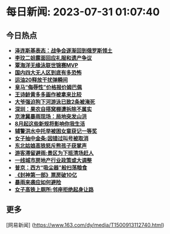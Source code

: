 
# 每日新闻: 2023-07-31 01:07:40
## 今日热点

- **[泽连斯基表态：战争会逐渐回到俄罗斯领土](https://www.163.com/search?keyword=%E6%B3%BD%E8%BF%9E%E6%96%AF%E5%9F%BA%E8%A1%A8%E6%80%81%EF%BC%9A%E6%88%98%E4%BA%89%E4%BC%9A%E9%80%90%E6%B8%90%E5%9B%9E%E5%88%B0%E4%BF%84%E7%BD%97%E6%96%AF%E9%A2%86%E5%9C%9F)**
- **[李玟二姐露面回应礼服和遗产争议](https://www.163.com/search?keyword=%E6%9D%8E%E7%8E%9F%E4%BA%8C%E5%A7%90%E9%9C%B2%E9%9D%A2%E5%9B%9E%E5%BA%94%E7%A4%BC%E6%9C%8D%E5%92%8C%E9%81%97%E4%BA%A7%E4%BA%89%E8%AE%AE)**
- **[覃海洋无缘泳联世锦赛MVP](https://www.163.com/search?keyword=%E8%A6%83%E6%B5%B7%E6%B4%8B%E6%97%A0%E7%BC%98%E6%B3%B3%E8%81%94%E4%B8%96%E9%94%A6%E8%B5%9BMVP)**
- **[国内四大无人区到底有多恐怖](https://www.163.com/search?keyword=%E5%9B%BD%E5%86%85%E5%9B%9B%E5%A4%A7%E6%97%A0%E4%BA%BA%E5%8C%BA%E5%88%B0%E5%BA%95%E6%9C%89%E5%A4%9A%E6%81%90%E6%80%96)**
- **[运油20释放干扰弹瞬间](https://www.163.com/search?keyword=%E8%BF%90%E6%B2%B920%E9%87%8A%E6%94%BE%E5%B9%B2%E6%89%B0%E5%BC%B9%E7%9E%AC%E9%97%B4)**
- **[皇马“侮辱性”价格报价姆巴佩](https://www.163.com/search?keyword=%E7%9A%87%E9%A9%AC%E2%80%9C%E4%BE%AE%E8%BE%B1%E6%80%A7%E2%80%9D%E4%BB%B7%E6%A0%BC%E6%8A%A5%E4%BB%B7%E5%A7%86%E5%B7%B4%E4%BD%A9)**
- **[王诗龄黄多多画作被拿来比较](https://www.163.com/search?keyword=%E7%8E%8B%E8%AF%97%E9%BE%84%E9%BB%84%E5%A4%9A%E5%A4%9A%E7%94%BB%E4%BD%9C%E8%A2%AB%E6%8B%BF%E6%9D%A5%E6%AF%94%E8%BE%83)**
- **[大爷强迫狗下河游泳已致2条被淹死](https://www.163.com/search?keyword=%E5%A4%A7%E7%88%B7%E5%BC%BA%E8%BF%AB%E7%8B%97%E4%B8%8B%E6%B2%B3%E6%B8%B8%E6%B3%B3%E5%B7%B2%E8%87%B42%E6%9D%A1%E8%A2%AB%E6%B7%B9%E6%AD%BB)**
- **[深圳：果农自搭窝棚遭拆除不属实](https://www.163.com/search?keyword=%E6%B7%B1%E5%9C%B3%EF%BC%9A%E6%9E%9C%E5%86%9C%E8%87%AA%E6%90%AD%E7%AA%9D%E6%A3%9A%E9%81%AD%E6%8B%86%E9%99%A4%E4%B8%8D%E5%B1%9E%E5%AE%9E)**
- **[京津冀暴雨现场：局地突发山洪](https://www.163.com/search?keyword=%E4%BA%AC%E6%B4%A5%E5%86%80%E6%9A%B4%E9%9B%A8%E7%8E%B0%E5%9C%BA%EF%BC%9A%E5%B1%80%E5%9C%B0%E7%AA%81%E5%8F%91%E5%B1%B1%E6%B4%AA)**
- **[8月起这些新规将影响你我生活](https://www.163.com/search?keyword=8%E6%9C%88%E8%B5%B7%E8%BF%99%E4%BA%9B%E6%96%B0%E8%A7%84%E5%B0%86%E5%BD%B1%E5%93%8D%E4%BD%A0%E6%88%91%E7%94%9F%E6%B4%BB)**
- **[辅警洪水中托举被困女童获记一等奖](https://www.163.com/search?keyword=%E8%BE%85%E8%AD%A6%E6%B4%AA%E6%B0%B4%E4%B8%AD%E6%89%98%E4%B8%BE%E8%A2%AB%E5%9B%B0%E5%A5%B3%E7%AB%A5%E8%8E%B7%E8%AE%B0%E4%B8%80%E7%AD%89%E5%A5%96)**
- **[女子抽中金条:因错过叫号被取消](https://www.163.com/search?keyword=%E5%A5%B3%E5%AD%90%E6%8A%BD%E4%B8%AD%E9%87%91%E6%9D%A1+%E5%9B%A0%E9%94%99%E8%BF%87%E5%8F%AB%E5%8F%B7%E8%A2%AB%E5%8F%96%E6%B6%88)**
- **[东北姑娘高铁怒斥熊孩子获掌声](https://www.163.com/search?keyword=%E4%B8%9C%E5%8C%97%E5%A7%91%E5%A8%98%E9%AB%98%E9%93%81%E6%80%92%E6%96%A5%E7%86%8A%E5%AD%A9%E5%AD%90%E8%8E%B7%E6%8E%8C%E5%A3%B0)**
- **[游客滞留避雨:景区为下班清场赶人](https://www.163.com/search?keyword=%E6%B8%B8%E5%AE%A2%E6%BB%9E%E7%95%99%E9%81%BF%E9%9B%A8+%E6%99%AF%E5%8C%BA%E4%B8%BA%E4%B8%8B%E7%8F%AD%E6%B8%85%E5%9C%BA%E8%B5%B6%E4%BA%BA)**
- **[一线城市房地产行业政策或大调整](https://www.163.com/search?keyword=%E4%B8%80%E7%BA%BF%E5%9F%8E%E5%B8%82%E6%88%BF%E5%9C%B0%E4%BA%A7%E8%A1%8C%E4%B8%9A%E6%94%BF%E7%AD%96%E6%88%96%E5%A4%A7%E8%B0%83%E6%95%B4)**
- **[普京：西方“吸尘器”般扫荡粮食](https://www.163.com/search?keyword=%E6%99%AE%E4%BA%AC%EF%BC%9A%E8%A5%BF%E6%96%B9%E2%80%9C%E5%90%B8%E5%B0%98%E5%99%A8%E2%80%9D%E8%88%AC%E6%89%AB%E8%8D%A1%E7%B2%AE%E9%A3%9F)**
- **[《封神第一部》票房破10亿](https://www.163.com/search?keyword=%E3%80%8A%E5%B0%81%E7%A5%9E%E7%AC%AC%E4%B8%80%E9%83%A8%E3%80%8B%E7%A5%A8%E6%88%BF%E7%A0%B410%E4%BA%BF)**
- **[暴雨来袭应如何避险](https://www.163.com/search?keyword=%E6%9A%B4%E9%9B%A8%E6%9D%A5%E8%A2%AD%E5%BA%94%E5%A6%82%E4%BD%95%E9%81%BF%E9%99%A9)**
- **[女子高铁上厕所:邻座拒绝起身让路](https://www.163.com/search?keyword=%E5%A5%B3%E5%AD%90%E9%AB%98%E9%93%81%E4%B8%8A%E5%8E%95%E6%89%80+%E9%82%BB%E5%BA%A7%E6%8B%92%E7%BB%9D%E8%B5%B7%E8%BA%AB%E8%AE%A9%E8%B7%AF)**

## 更多
[网易新闻] (https://www.163.com/dy/media/T1500913112740.html)
